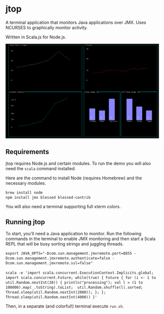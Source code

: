 jtop
=============

A terminal application that monitors Java applications over JMX. Uses NCURSES to graphically monitor activity.

Written in Scala.js for Node.js.

![screenshot](screenshot.png)


## Requirements

jtop requires Node.js and certain modules. To run the demo you will also need the `scala` command installed.

Here are the command to install Node (requires Homebrew) and the necessary modules.

    brew install node
    npm install jmx blessed blessed-contrib

You will also need a terminal supporting full xterm colors.

## Running jtop

To start, you'll need a Java application to monitor. Run the following commands in the terminal to enable JMX monitoring and then start a Scala REPL that will be busy sorting strings and juggling threads.

    export JAVA_OPTS="-Dcom.sun.management.jmxremote.port=8855 -Dcom.sun.management.jmxremote.authenticate=false -Dcom.sun.management.jmxremote.ssl=false"

    scala -e 'import scala.concurrent.ExecutionContext.Implicits.global; import scala.concurrent.Future; while(true) { Future { for (i <- 1 to util.Random.nextInt(20)) { println("processing"); val l = (1 to 100000).map(_.toString).toList;  util.Random.shuffle(l).sorted; Thread.sleep(util.Random.nextInt(2000)); }; }; Thread.sleep(util.Random.nextInt(4000)) }'

Then, in a separate (and colorful!) terminal execute `run.sh`.

